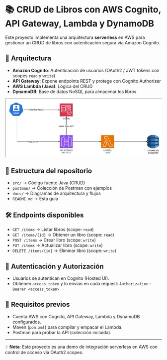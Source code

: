 # 📚 CRUD de Libros con AWS Cognito, API Gateway, Lambda y DynamoDB

Este proyecto implementa una arquitectura **serverless** en AWS para gestionar un CRUD de libros con autenticación segura vía Amazon Cognito.

## 🚀 Arquitectura
- **Amazon Cognito**: Autenticación de usuarios (OAuth2 / JWT tokens con scopes `read` y `write`)
- **API Gateway**: Expone endpoints REST y protege con Cognito Authorizer
- **AWS Lambda (Java)**: Lógica del CRUD
- **DynamoDB**: Base de datos NoSQL para almacenar los libros

![Arquitectura](docs/arquitectura.png)

## 📂 Estructura del repositorio
- `src/` → Código fuente Java (CRUD)
- `postman/` → Colección de Postman con ejemplos
- `docs/` → Diagramas de arquitectura y flujos
- `README.md` → Esta guía

## 🛠️ Endpoints disponibles
- `GET /items` → Listar libros (scope: `read`)
- `GET /items/{id}` → Obtener un libro (scope: `read`)
- `POST /items` → Crear libro (scope: `write`)
- `PUT /items` → Actualizar libro (scope: `write`)
- `DELETE /items/{id}` → Eliminar libro (scope: `write`)

## 🔑 Autenticación y Autorización
- Usuarios se autentican en Cognito (Hosted UI).
- Obtienen `access_token` y lo envían en cada request:
  `Authorization` : `Bearer <access_token>`


## 📝 Requisitos previos
- Cuenta AWS con Cognito, API Gateway, Lambda y DynamoDB configurados.
- Maven (`pom.xml`) para compilar y empacar el Lambda.
- Postman para probar la API (colección incluida).

---
💡 **Nota**: Este proyecto es una demo de integración serverless en AWS con control de acceso vía OAuth2 scopes.